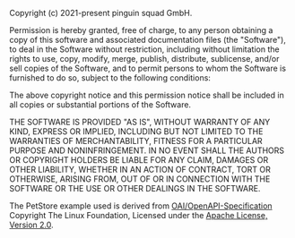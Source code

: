 Copyright (c) 2021-present pinguin squad GmbH.

Permission is hereby granted, free of charge, to any person obtaining
a copy of this software and associated documentation files (the
"Software"), to deal in the Software without restriction, including
without limitation the rights to use, copy, modify, merge, publish,
distribute, sublicense, and/or sell copies of the Software, and to
permit persons to whom the Software is furnished to do so, subject to
the following conditions:

The above copyright notice and this permission notice shall be
included in all copies or substantial portions of the Software.

THE SOFTWARE IS PROVIDED "AS IS", WITHOUT WARRANTY OF ANY KIND,
EXPRESS OR IMPLIED, INCLUDING BUT NOT LIMITED TO THE WARRANTIES OF
MERCHANTABILITY, FITNESS FOR A PARTICULAR PURPOSE AND
NONINFRINGEMENT. IN NO EVENT SHALL THE AUTHORS OR COPYRIGHT HOLDERS BE
LIABLE FOR ANY CLAIM, DAMAGES OR OTHER LIABILITY, WHETHER IN AN ACTION
OF CONTRACT, TORT OR OTHERWISE, ARISING FROM, OUT OF OR IN CONNECTION
WITH THE SOFTWARE OR THE USE OR OTHER DEALINGS IN THE SOFTWARE.

The PetStore example used is derived from [OAI/OpenAPI-Specification](https://github.com/swagger-api/swagger-petstore/blob/master/src/main/resources/openapi.yaml) Copyright The Linux Foundation, Licensed under the [Apache License, Version 2.0](https://github.com/swagger-api/swagger-petstore/blob/master/LICENSE).
